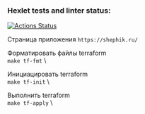 ### Hexlet tests and linter status:
[![Actions Status](https://github.com/shephik/devops-for-programmers-project-77/actions/workflows/hexlet-check.yml/badge.svg)](https://github.com/shephik/devops-for-programmers-project-77/actions)


Страница приложения
`https://shephik.ru/`


Форматировать файлы terraform \
`make tf-fmt` \

Инициацировать terraform \
`make tf-init` \

Выполнить terraform \
`make tf-apply` \